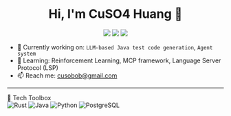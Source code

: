 <h1 align="center">Hi, I'm CuSO4 Huang 👋</h1>

<p align="center">
  <img src="https://img.shields.io/badge/Language-Rust-blue?style=flat&logo=rust">
  <img src="https://img.shields.io/badge/Java-yellow?style=flat&logo=java">
  <img src="https://img.shields.io/badge/LLM-OpenAI-green?style=flat&logo=openai">
</p>

- 🔭 Currently working on: `LLM-based Java test code generation`, `Agent system`
- 🌱 Learning: Reinforcement Learning, MCP framework, Language Server Protocol (LSP)
- 📫 Reach me: [cusobob@gmail.com](mailto:cusobob@gmail.com)

---

🧰 Tech Toolbox  
![Rust](https://img.shields.io/badge/-Rust-000?&logo=Rust)
![Java](https://img.shields.io/badge/-Java-007396?&logo=Java)
![Python](https://img.shields.io/badge/-Python-3776AB?&logo=python)
![PostgreSQL](https://img.shields.io/badge/-PostgreSQL-4169E1?&logo=postgresql)
